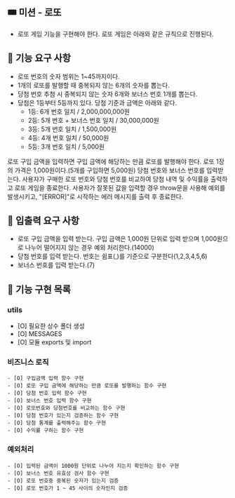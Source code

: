 ## 🎟 미션 - 로또

- 로또 게임 기능을 구현해야 한다. 로또 게임은 아래와 같은 규칙으로 진행된다.

## 🚀 기능 요구 사항

- 로또 번호의 숫자 범위는 1~45까지이다.
- 1개의 로또를 발행할 때 중복되지 않는 6개의 숫자를 뽑는다.
- 당첨 번호 추첨 시 중복되지 않는 숫자 6개와 보너스 번호 1개를 뽑는다.
- 당첨은 1등부터 5등까지 있다. 당첨 기준과 금액은 아래와 같다.
  - 1등: 6개 번호 일치 / 2,000,000,000원
  - 2등: 5개 번호 + 보너스 번호 일치 / 30,000,000원
  - 3등: 5개 번호 일치 / 1,500,000원
  - 4등: 4개 번호 일치 / 50,000원
  - 5등: 3개 번호 일치 / 5,000원

로또 구입 금액을 입력하면 구입 금액에 해당하는 만큼 로또를 발행해야 한다.
로또 1장의 가격은 1,000원이다.(5개를 구입하면 5,000원)
당첨 번호와 보너스 번호를 입력받는다.
사용자가 구매한 로또 번호와 당첨 번호를 비교하여 당첨 내역 및 수익률을 출력하고 로또 게임을 종료한다.
사용자가 잘못된 값을 입력할 경우 throw문을 사용해 예외를 발생시키고, "[ERROR]"로 시작하는 에러 메시지를 출력 후 종료한다.

## 🚀 입출력 요구 사항

- 로또 구입 금액을 입력 받는다. 구입 금액은 1,000원 단위로 입력 받으며 1,000원으로 나누어 떨어지지 않는 경우 예외 처리한다.(14000)
- 당첨 번호를 입력 받는다. 번호는 쉼표(,)를 기준으로 구분한다(1,2,3,4,5,6)
- 보너스 번호를 입력 받는다.(7)

## 🚀 기능 구현 목록

### utils

- [O] 필요한 상수 폴더 생성
- [O] MESSAGES
- [O] 모듈 exports 및 import

### 비즈니스 로직

    - [O] 구입금액 입력 함수 구현
    - [O] 로또 구입 금액에 해당하는 만큼 로또를 발행하는 함수 구현
    - [O] 당첨 번호 입력 함수 구현
    - [O] 보너스 번호 입력 함수 구현
    - [O] 로또번호와 당첨번호를 비교하는 함수 구현
    - [O] 당첨 번호가 있는지 검증하는 함수 구현
    - [O] 당첨 통계를 출력해주는 함수 구현
    - [O] 수익률 구하는 함수 구현

### 예외처리

    - [O] 입력된 금액이 1000원 단위로 나누어 지는지 확인하는 함수 구현
    - [O] 보너스 번호 유효성 검사 함수 구현
    - [O] 로또 번호중 중복된 숫자가 있는지 검증
    - [O] 로또 번호가 1 ~ 45 사이의 숫자인지 검증
